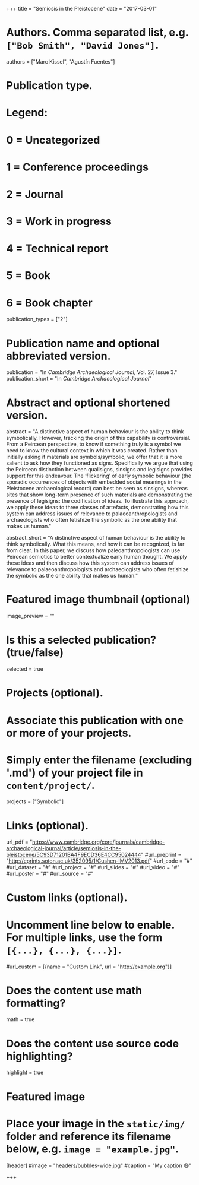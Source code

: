 +++
title = "Semiosis in the Pleistocene"
date = "2017-03-01"

# Authors. Comma separated list, e.g. `["Bob Smith", "David Jones"]`.
authors = ["Marc Kissel", "Agustín Fuentes"]
# Publication type.


# Legend:
# 0 = Uncategorized
# 1 = Conference proceedings
# 2 = Journal
# 3 = Work in progress
# 4 = Technical report
# 5 = Book
# 6 = Book chapter
publication_types = ["2"]

# Publication name and optional abbreviated version.
publication = "In *Cambridge Archaeological Journal*, Vol. 27, Issue 3."
publication_short = "In *Cambridge Archaeological Journal*"

# Abstract and optional shortened version.
abstract = "A distinctive aspect of human behaviour is the ability to think symbolically. However, tracking the origin of this capability is controversial. From a Peircean perspective, to know if something truly is a symbol we need to know the cultural context in which it was created. Rather than initially asking if materials are symbols/symbolic, we offer that it is more salient to ask how they functioned as signs. Specifically we argue that using the Peircean distinction between qualisigns, sinsigns and legisigns provides support for this endeavour. The ‘flickering’ of early symbolic behaviour (the sporadic occurrences of objects with embedded social meanings in the Pleistocene archaeological record) can best be seen as sinsigns, whereas sites that show long-term presence of such materials are demonstrating the presence of legisigns: the codification of ideas. To illustrate this approach, we apply these ideas to three classes of artefacts, demonstrating how this system can address issues of relevance to palaeoanthropologists and archaeologists who often fetishize the symbolic as the one ability that makes us human."

abstract_short = "A distinctive aspect of human behaviour is the ability to think symbolically. What this means, and how it can be recognized, is far from clear. In this paper, we discuss how paleoanthropologists can use Peircean semiotics to better contextualize early human thought. We apply these ideas and then discuss how this system can address issues of relevance to palaeoanthropologists and archaeologists who often fetishize the symbolic as the one ability that makes us human."

# Featured image thumbnail (optional)
image_preview = ""

# Is this a selected publication? (true/false)
selected = true

# Projects (optional).
#   Associate this publication with one or more of your projects.
#   Simply enter the filename (excluding '.md') of your project file in `content/project/`.
projects = ["Symbolic"]

# Links (optional).
url_pdf = "https://www.cambridge.org/core/journals/cambridge-archaeological-journal/article/semiosis-in-the-pleistocene/5C93D71201BA4F9ECD36E4CC95024444"
#url_preprint = "http://eprints.soton.ac.uk/352095/1/Cushen-IMV2013.pdf"
#url_code = "#"
#url_dataset = "#"
#url_project = "#"
#url_slides = "#"
#url_video = "#"
#url_poster = "#"
#url_source = "#"

# Custom links (optional).
#   Uncomment line below to enable. For multiple links, use the form `[{...}, {...}, {...}]`.
#url_custom = [{name = "Custom Link", url = "http://example.org"}]

# Does the content use math formatting?
math = true

# Does the content use source code highlighting?
highlight = true

# Featured image
# Place your image in the `static/img/` folder and reference its filename below, e.g. `image = "example.jpg"`.
[header]
#image = "headers/bubbles-wide.jpg"
#caption = "My caption :smile:"

+++


